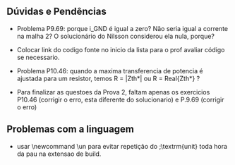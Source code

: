 ## Dúvidas e Pendências

- Problema P9.69: porque i_GND é igual a zero? Não seria igual a corrente na malha 2?
O solucionário do Nilsson considerou ela nula, porque?
- Colocar link do codigo fonte no inicio da lista para o prof avaliar código se necessario.
- Problema P10.46: quando a maxima transferencia de potencia é ajustada para um resistor, temos
R = |Zth*| ou R = Real{Zth*} ?

- Para finalizar as questoes da Prova 2, faltam apenas os exercicios P10.46 (corrigir o erro, esta diferente do solucionario) e P.9.69 (corrigir o erro)

## Problemas com a linguagem

- usar \newcommand \un para evitar repetição do \;\textrm{unit} toda hora da pau na extensao de build.

